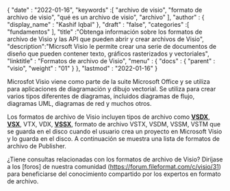 {
  "date" : "2022-01-16",
  "keywords" :[ "archivo de visio", "formato de archivo de visio", "qué es un archivo de visio", "archivo" ],
  "author" : {
    "display_name" : "Kashif Iqbal"
},
  "draft" : "false",
  "categories" :[ "fundamentos" ],
  "title" :"Obtenga información sobre los formatos de archivo de Visio y las API que pueden abrir y crear archivos de Visio",
  "description":"Micrsoft Visio le permite crear una serie de documentos de diseño que pueden contener texto, gráficos rasterizados y vectoriales",
  "linktitle" : "Formatos de archivo de Visio",
  "menu" : {
    "docs" : {
      "parent" : "visio",
      "weight" : "01"
}
},
  "lastmod" : "2022-01-16"
}

Microsfot Visio viene como parte de la suite Microsoft Office y se utiliza para aplicaciones de diagramación y dibujo vectorial. Se utiliza para crear varios tipos diferentes de diagramas, incluidos diagramas de flujo, diagramas UML, diagramas de red y muchos otros.

Los formatos de archivo de Visio incluyen tipos de archivo como **[VSDX](/es/visio/vsdx/)**, **[VSX](/es/visio/vsx/)**, VTX, VDX, **[VSSX](/es/visio/vssx/)**, formato de archivo VSTX, VSDM, VSSM, VSTM que se guarda en el disco cuando el usuario crea un proyecto en Microsoft Visio y lo guarda en el disco. A continuación se muestra una lista de formatos de archivo de Publisher.

¿Tiene consultas relacionadas con los formatos de archivo de Visio? Diríjase a los [foros] de nuestra comunidad (https://forum.fileformat.com/c/visio/31) para beneficiarse del conocimiento compartido por los expertos en formato de archivo.

